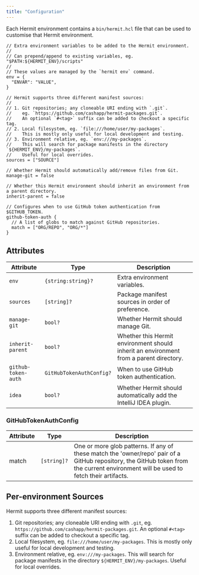 ```yaml
---
title: "Configuration"
---
```


Each Hermit environment contains a `bin/hermit.hcl` file that can be used to customise that Hermit environment.

```hcl
// Extra environment variables to be added to the Hermit environment.
//
// Can prepend/append to existing variables, eg. "$PATH:${HERMIT_ENV}/scripts"
//
// These values are managed by the `hermit env` command.
env = {
  "ENVAR": "VALUE",
}

// Hermit supports three different manifest sources:
//
// 1. Git repositories; any cloneable URI ending with `.git`.
//    eg. `https://github.com/cashapp/hermit-packages.git`.
//    An optional `#<tag>` suffix can be added to checkout a specific tag.
// 2. Local filesystem, eg. `file:///home/user/my-packages`.
//    This is mostly only useful for local development and testing.
// 3. Environment relative, eg. `env:///my-packages`.
//    This will search for package manifests in the directory `${HERMIT_ENV}/my-packages`.
//    Useful for local overrides.
sources = ["SOURCE"]

// Whether Hermit should automatically add/remove files from Git.
manage-git = false

// Whether this Hermit environment should inherit an environment from a parent directory.
inherit-parent = false

// Configures when to use GitHub token authentication from $GITHUB_TOKEN.
github-token-auth {
  // A list of globs to match against GitHub repositories.
  match = ["ORG/REPO", "ORG/*"]
}
```

## Attributes

| Attribute          | Type               | Description                                                                                          |
|------------------|--------------------|------------------------------------------------------------------------------------------------------|
| `env`            | `{string:string}?` | Extra environment variables.                                                                         |
| `sources`        | `[string]?`        | Package manifest sources in order of preference.                                                     |
| `manage-git`     | `bool?`            | Whether Hermit should manage Git.                                                                    |
| `inherit-parent` | `bool?`            | Whether this Hermit environment should inherit an environment from a parent directory.             |
| `github-token-auth` | `GitHubTokenAuthConfig?` | When to use GitHub token authentication. |
| `idea`           | `bool?`            | Whether Hermit should automatically add the IntelliJ IDEA plugin. |

### GitHubTokenAuthConfig

| Attribute | Type     | Description                                                                                                           |
|-----------|----------|-----------------------------------------------------------------------------------------------------------------------|
| match     | `[string]?` | One or more glob patterns. If any of these match the 'owner/repo' pair of a GitHub repository, the GitHub token from the current environment will be used to fetch their artifacts. |

## Per-environment Sources

Hermit supports three different manifest sources:

1. Git repositories; any cloneable URI ending with `.git`, eg. `https://github.com/cashapp/hermit-packages.git`. An optional `#<tag>` suffix can be added to checkout a specific tag.
2. Local filesystem, eg. `file:///home/user/my-packages`. This is mostly only useful for local development and testing.
3. Environment relative, eg. `env:///my-packages`. This will search for package manifests in the directory `${HERMIT_ENV}/my-packages`. Useful for local overrides.
